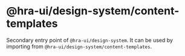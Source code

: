 # @hra-ui/design-system/content-templates

Secondary entry point of `@hra-ui/design-system`. It can be used by importing from `@hra-ui/design-system/content-templates`.
